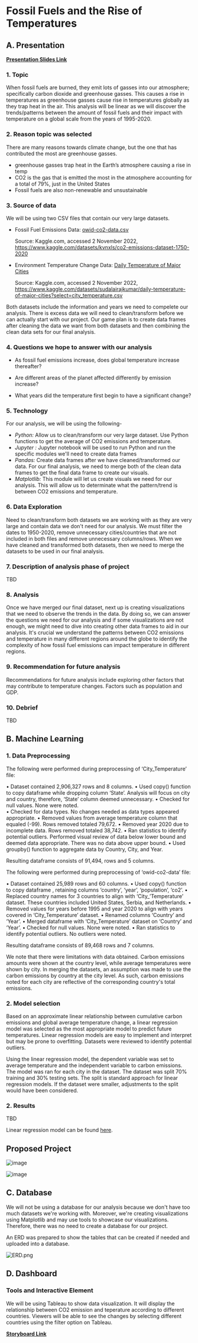 # Fossil Fuels and the Rise of Temperatures

## A. Presentation 

**[Presentation Slides Link](https://docs.google.com/presentation/d/1LIIxNE26tEv9yMHcSfNOcbrMop_bMVocx2V1dUVHUj8/edit#slide=id.p)**

### **1. Topic** 

When fossil fuels are burned, they emit lots of gasses into our atmosphere; specifically carbon dioxide and greenhouse gasses. This causes a rise in temperatures as greenhouse gasses cause rise in temperatures globally as they trap heat in the air. This analysis will be linear as we will discover the trends/patterns between the amount of fossil fuels and their impact with temperature on a global scale from the years of 1995-2020. 

### **2. Reason topic was selected** 

There are many reasons towards climate change, but the one that has contributed the most are greenhouse gasses. 

- greenhouse gasses trap heat in the Earth’s atmosphere causing a rise in temp 
- CO2 is the gas that is emitted the most in the atmosphere accounting for a total of 79%, just in the United States
- Fossil fuels are also non-renewable and unsustainable 

### **3. Source of data** 

We will be using two CSV files that contain our very large datasets. 

- Fossil Fuel Emissions Data: [owid-co2-data.csv](https://github.com/sherryli1116/finalproject-group15/files/9924958/owid-co2-data.csv)

  Source: Kaggle.com, accessed 2 November 2022, <https://www.kaggle.com/datasets/kvnxls/co2-emissions-dataset-1750-2020>

- Environment Temperature Change Data: [Daily Temperature of Major Cities](https://www.kaggle.com/datasets/sudalairajkumar/daily-temperature-of-major-cities?select=city_temperature.csv) 

  Source: Kaggle.com, accessed 2 November 2022, <https://www.kaggle.com/datasets/sudalairajkumar/daily-temperature-of-major-cities?select=city_temperature.csv>

Both datasets include the information and years we need to compelete our analysis. There is excess data we will need to clean/transform before we can actually start with our project. Our game plan is to create data frames after cleaning the data we want from both datasets and then combining the clean data sets for our final analysis. 

### **4. Questions we hope to answer with our analysis** 

- As fossil fuel emissions increase, does global temperature increase thereafter? 

- Are different areas of the planet affected differently by emission increase?

- What years did the temperature first begin to have a significant change?

### **5. Technology** 

For our analysis, we will be using the following- 

- *Python:* Allow us to clean/transform our very large dataset. Use Python functions to get the average of CO2 emissions and temperature.  
- *Jupyter :* Jupyter notebook will be used to run Python and run the specific modules we'll need to create data frames 
- *Pandas:* Create data frames after we have cleaned/transformed our data. For our final analysis, we need to merge both of the clean data frames to get the final data frame to create our visuals.   
- *Matplotlib:* This module will let us create visuals we need for our analysis. This will allow us to determinate what the pattern/trend is between CO2 emissions and temperature.  

### **6. Data Exploration** 

Need to clean/transform both datasets we are working with as they are very large and contain data we don't need for our analysis. We must filter the dates to 1950-2020, remove unnecessary cities/countries that are not included in both files and remove unnecessary columns/rows. When we have cleaned and transformed both datasets, then we need to merge the datasets to be used in our final analysis. 

### **7. Description of analysis phase of project** 

TBD

### **8. Analysis** 

Once we have merged our final dataset, next up is creating visualizations that we need to observe the trends in the data. By doing so, we can answer the questions we need for our analysis and if some visualizations are not enough, we might need to dive into creating other data frames to aid in our analysis. It's crucial we understand the patterns between CO2 emissions and temperature in many different regions around the globe to identify the complexity of how fossil fuel emissions can impact temperature in different regions. 

### **9. Recommendation for future analysis** 

Recommendations for future analysis include exploring other factors that may contribute to temperature changes. Factors
such as population and GDP. 

### **10. Debrief** 

TBD

## B. Machine Learning

### **1. Data Preprocessing**

The following were performed during preprocessing of ‘City_Temperature’ file:

•	Dataset contained 2,906,327 rows and 8 columns.
•	Used copy() function to copy dataframe while dropping column ‘State’. Analysis will focus on city and country, therefore, ‘State’ column deemed unnecessary. 
•	Checked for null values. None were noted.  
•	Checked for data types. No changes needed as data types appeared appropriate.
•	Removed values from average temperature column that equaled (-99). Rows removed totaled 79,672. 
•	Removed year 2020 due to incomplete data. Rows removed totaled 38,742. 
•	Ran statistics to identify potential outliers. Performed visual review of data below lower bound and deemed data appropriate. There was no data above upper bound. 
•	Used groupby() function to aggregate data by Country, City, and Year. 

Resulting dataframe consists of 91,494, rows and 5 columns. 


The following were performed during preprocessing of ‘owid-co2-data’ file:

•	Dataset contained 25,989 rows and 60 columns.
•	Used copy() function to copy dataframe , retaining columns ‘country’, ‘year’, ‘population’, ‘co2’.
•	Replaced country names for 3 countries to align with ‘City_’Temperature’ dataset. These countries included United States, Serbia, and Netherlands. 
•	Removed values for years before 1995 and year 2020 to align with years covered in ‘City_Temperature’ dataset. 
•	Renamed columns ‘Country’ and ‘Year’.
•	Merged dataframe with ‘City_Temperature’ dataset on ‘Country’ and ‘Year’.
•	Checked for null values. None were noted. 
•	Ran statistics to identify potential outliers. No outliers were noted. 

Resulting dataframe consists of 89,468 rows and 7 columns. 


We note that there were limitations with data obtained. Carbon emissions amounts were shown at the country level, while average temperatures were shown by city. In merging the datasets, an assumption was made to use the carbon emissions by country at the city level. As such, carbon emissions noted for each city are reflective of the corresponding country's
total emissions. 

### **2. Model selection**

Based on an approximate linear relationship between cumulative carbon emissions and global average temperature change,
a linear regression model was selected as the most appropriate model to predict future temperatures. Linear regression
models are easy to implement and interpret but may be prone to overfitting. Datasets were reviewed to identify
potential outliers. 

Using the linear regression model, the dependent variable was set to average temperature and the independent variable 
to carbon emissions. The model was ran for each city in the dataset. The dataset was split 70% training and 30% testing
sets. The split is standard approach for linear regression models. If the dataset were smaller, adjustments to the
split would have been considered. 

### **2. Results**

TBD

Linear regression model can be found [here](https://github.com/sherryli1116/finalproject-group15/blob/MichaelBranch/Starter.ipynb).

## Proposed Project
![image](https://user-images.githubusercontent.com/107594247/199644565-db7ad290-06e9-4a58-8209-e01f7a46dc50.png)


![image](https://user-images.githubusercontent.com/107594247/199403276-957fe9ae-c117-4c59-90a9-9d08d3cc5e5a.png)

## C. Database

We will not be using a database for our analysis because we don't have too much datasets we're working with. Moreover, we're creating visualizations using Matplotlib and may use tools to showcase our visualizations. Therefore, there was no need to create a database for our project. 

An ERD was prepared to show the tables that can be created if needed and uploaded into a database.   

![ERD.png](ERD.png)

## D. Dashboard

### Tools and Interactive Element
We will be using Tableau to show data visualization. It will display the relationship between CO2 emission and teperature according to different countries. Viewers will be able to see the changes by selecting different countries using the filter option on Tableau. 

**[Storyboard Link](https://docs.google.com/presentation/d/1l64_2mwr48J9JcGY_hhqfUuMYhpYAVZeGpV3cXkw2LA/edit?usp=sharing)**
